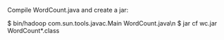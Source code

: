 Compile WordCount.java and create a jar:

$ bin/hadoop com.sun.tools.javac.Main WordCount.java\n
$ jar cf wc.jar WordCount*.class
